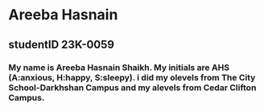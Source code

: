 # Areeba Hasnain 
## studentID 23K-0059
### My name is Areeba Hasnain Shaikh. My initials are AHS (A:anxious, H:happy, S:sleepy). i did my olevels from The City School-Darkhshan Campus and my alevels from Cedar Clifton Campus.
